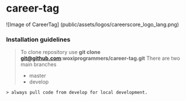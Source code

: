 # career-tag
![Image of CareerTag]
(public/assets/logos/careerscore_logo_lang.png)
### Installation guidelines

> To clone repository use **git clone git@github.com:woxiprogrammers/career-tag.git**
> There are two main branches
> * master
> * develop
```
> always pull code from develop for local development.
